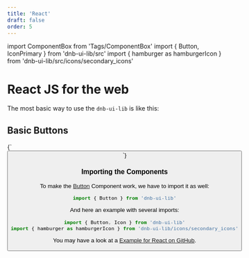 ```yaml
---
title: 'React'
draft: false
order: 5
---
```


import ComponentBox from 'Tags/ComponentBox'
import { Button, IconPrimary } from 'dnb-ui-lib/src'
import { hamburger as hamburgerIcon } from 'dnb-ui-lib/src/icons/secondary_icons'

# React JS for the web

The most basic way to use the `dnb-ui-lib` is like this:

## Basic Buttons

<ComponentBox>
{`
<Button text="Basic Button" />
`}
</ComponentBox>

### Importing the Components

To make the [Button](/uilib/components/button) Component work, we have to import it as well:

```js
import { Button } from 'dnb-ui-lib'
```

And here an example with several imports:

```js
import { Button, Icon } from 'dnb-ui-lib'
import { hamburger as hamburgerIcon } from 'dnb-ui-lib/icons/secondary_icons'
```

You may have a look at a [Example for React on GitHub](https://github.com/dnbexperience/eufemia/tree/develop/packages/examples/example-react).
